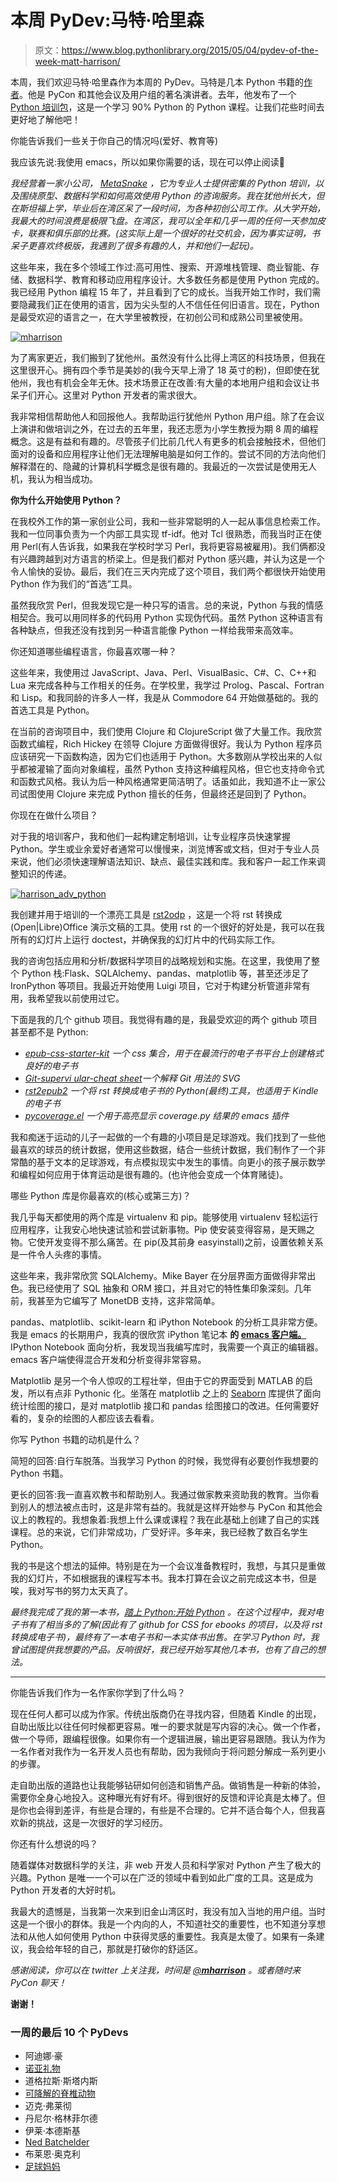 # 本周 PyDev:马特·哈里森

> 原文：<https://www.blog.pythonlibrary.org/2015/05/04/pydev-of-the-week-matt-harrison/>

本周，我们欢迎马特·哈里森作为本周的 PyDev。马特是几本 Python 书籍的[作者](http://www.amazon.com/Matt-Harrison/e/B0077BQLH6/ref=sr_ntt_srch_lnk_1?qid=1425332217&sr=8-1)。他是 PyCon 和其他会议及用户组的著名演讲者。去年，他发布了一个 [Python 培训包](http://www.hairysun.com/90py/)，这是一个学习 90% Python 的 Python 课程。让我们花些时间去更好地了解他吧！

你能告诉我们一些关于你自己的情况吗(爱好、教育等)

我应该先说:我使用 emacs，所以如果你需要的话，现在可以停止阅读🙂

*我经营着一家小公司， [MetaSnake](http://metasnake.com) ，它为专业人士提供密集的 Python 培训，以及围绕原型、数据科学和如何高效使用 Python 的咨询服务。我在犹他州长大，但在斯坦福上学，毕业后在湾区呆了一段时间，为各种初创公司工作。从大学开始，我最大的时间浪费是极限飞盘。在湾区，我可以全年和几乎一周的任何一天参加皮卡，联赛和俱乐部的比赛。(这实际上是一个很好的社交机会，因为事实证明，书呆子更喜欢终极版，我遇到了很多有趣的人，并和他们一起玩)。*

这些年来，我在多个领域工作过:高可用性、搜索、开源堆栈管理、商业智能、存储、数据科学、教育和移动应用程序设计。大多数任务都是使用 Python 完成的。我已经用 Python 编程 15 年了，并且看到了它的成长。当我开始工作时，我们需要隐藏我们正在使用的语言，因为尖头型的人不信任任何旧语言。现在，Python 是最受欢迎的语言之一，在大学里被教授，在初创公司和成熟公司里被使用。

[![mharrison](img/1778af80d4edbd23778479dc92a2560d.png)](http://hairysun.com/)

为了离家更近，我们搬到了犹他州。虽然没有什么比得上湾区的科技场景，但我在这里很开心。拥有四个季节是美妙的(我今天早上滑了 18 英寸的粉)，但即使在犹他州，我也有机会全年无休。技术场景正在改善:有大量的本地用户组和会议让书呆子们开心。这里对 Python 开发者的需求很大。

我非常相信帮助他人和回报他人。我帮助运行犹他州 Python 用户组。除了在会议上演讲和做培训之外，在过去的五年里，我还志愿为小学生教授为期 8 周的编程概念。这是有益和有趣的。尽管孩子们比前几代人有更多的机会接触技术，但他们面对的设备和应用程序让他们无法理解电脑是如何工作的。尝试不同的方法向他们解释潜在的、隐藏的计算机科学概念是很有趣的。我最近的一次尝试是使用无人机，我认为相当成功。

**你为什么开始使用 Python？**

在我校外工作的第一家创业公司，我和一些非常聪明的人一起从事信息检索工作。我和一位同事负责为一个内部工具实现 tf-idf。他对 Tcl 很熟悉，而我当时正在使用 Perl(有人告诉我，如果我在学校时学习 Perl，我将更容易被雇用)。我们俩都没有兴趣跨越到对方语言的桥梁上。但是我们都对 Python 感兴趣，并认为这是一个令人愉快的妥协。最后，我们在三天内完成了这个项目，我们两个都很快开始使用 Python 作为我们的“首选”工具。

虽然我欣赏 Perl，但我发现它是一种只写的语言。总的来说，Python 与我的情感相契合。我可以用同样多的代码用 Python 实现伪代码。虽然 Python 这种语言有各种缺点，但我还没有找到另一种语言能像 Python 一样给我带来高效率。

你还知道哪些编程语言，你最喜欢哪一种？

这些年来，我使用过 JavaScript、Java、Perl、VisualBasic、C#、C、C++和 Lua 来完成各种与工作相关的任务。在学校里，我学过 Prolog、Pascal、Fortran 和 Lisp。和我同龄的许多人一样，我是从 Commodore 64 开始做基础的。我的首选工具是 Python。

在当前的咨询项目中，我们使用 Clojure 和 ClojureScript 做了大量工作。我欣赏函数式编程，Rich Hickey 在领导 Clojure 方面做得很好。我认为 Python 程序员应该研究一下函数构造，因为它们也适用于 Python。大多数刚从学校出来的人似乎都被灌输了面向对象编程，虽然 Python 支持这种编程风格，但它也支持命令式和函数式风格。我认为后一种风格通常更简洁明了。话虽如此，我知道不止一家公司试图使用 Clojure 来完成 Python 擅长的任务，但最终还是回到了 Python。

你现在在做什么项目？

对于我的培训客户，我和他们一起构建定制培训，让专业程序员快速掌握 Python。学生或业余爱好者通常可以慢慢来，浏览博客或文档，但对于专业人员来说，他们必须快速理解语法知识、缺点、最佳实践和库。我和客户一起工作来调整知识的传递。

[![harrison_adv_python](img/d8d1fda6142d3a1d86b1802af45f80ad.png)](http://metasnake.com/)

我创建并用于培训的一个漂亮工具是 [rst2odp](https://github.com/mattharrison/rst2odp) ，这是一个将 rst 转换成(Open|Libre)Office 演示文稿的工具。使用 rst 的一个很好的好处是，我可以在我所有的幻灯片上运行 doctest，并确保我的幻灯片中的代码实际工作。

我的咨询包括应用和分析/数据科学项目的战略规划和实施。在这里，我使用了整个 Python 栈:Flask、SQLAlchemy、pandas、matplotlib 等，甚至还涉足了 IronPython 等项目。我最近开始使用 Luigi 项目，它对于构建分析管道非常有用，我希望我以前使用过它。

下面是我的几个 github 项目。我觉得有趣的是，我最受欢迎的两个 github 项目甚至都不是 Python:

*   *[epub-css-starter-kit](https://github.com/mattharrison/epub-css-starter-kit) 一个 css 集合，用于在最流行的电子书平台上创建格式良好的电子书*
*   *[Git-supervi ular-cheat sheet](https://github.com/mattharrison/Git-Supervisual-Cheatsheet)一个解释 Git 用法的 SVG*
*   *[rst2epub2](https://github.com/mattharrison/rst2epub2) 一个将 rst 转换成电子书的 Python(最终)工具，也适用于 Kindle 的电子书*
*   *[pycoverage.el](https://github.com/mattharrison/pycoverage.el) 一个用于高亮显示 coverage.py 结果的 emacs 插件*

我和痴迷于运动的儿子一起做的一个有趣的小项目是足球游戏。我们找到了一些他最喜欢的球员的统计数据，使用这些数据，结合一些统计数据，我们制作了一个非常酷的基于文本的足球游戏，有点模拟现实中发生的事情。向更小的孩子展示数学和编程如何应用于体育运动是很有趣的。(也许他会变成一个体育赌徒)。

哪些 Python 库是你最喜欢的(核心或第三方)？

我几乎每天都使用的两个库是 virtualenv 和 pip。能够使用 virtualenv 轻松运行应用程序，让我安心地快速试验和尝试新事物。Pip 使安装变得容易，是天赐之物。它使开发变得不那么痛苦。在 pip(及其前身 easyinstall)之前，设置依赖关系是一件令人头疼的事情。

这些年来，我非常欣赏 SQLAlchemy。Mike Bayer 在分层界面方面做得非常出色。我已经使用了 SQL 抽象和 ORM 接口，并且对它的特性集印象深刻。几年前，我甚至为它编写了 MonetDB 支持，这非常简单。

pandas、matplotlib、scikit-learn 和 iPython Notebook 的分析工具非常方便。我是 emacs 的长期用户，我真的很欣赏 iPython 笔记本 **的 [emacs 客户端。](https://github.com/millejoh/emacs-ipython-notebook)** IPython Notebook 面向分析，我发现当我编写库时，我需要一个真正的编辑器。emacs 客户端使得混合开发和分析变得非常容易。

Matplotlib 是另一个令人惊叹的工程壮举，但由于它的界面受到 MATLAB 的启发，所以有点非 Pythonic 化。坐落在 matplotlib 之上的 [Seaborn](http://stanford.edu/~mwaskom/software/seaborn/) 库提供了面向统计绘图的接口，是对 matplotlib 接口和 pandas 绘图接口的改进。任何需要好看的，复杂的绘图的人都应该去看看。

你写 Python 书籍的动机是什么？

简短的回答:自行车脱落。当我学习 Python 的时候，我觉得有必要创作我想要的 Python 书籍。

更长的回答:我一直喜欢教书和帮助别人。我通过做家教来资助我的教育。当你看到别人的想法被点击时，这是非常有益的。我就是这样开始参与 PyCon 和其他会议上的教程的。我想象着:我想上什么课或课程？我在此基础上创建了自己的实践课程。总的来说，它们非常成功，广受好评。多年来，我已经教了数百名学生 Python。

我的书是这个想法的延伸。特别是在为一个会议准备教程时，我想，与其只是重做我的幻灯片，不如根据我的课程写本书。我本打算在会议之前完成这本书，但是唉，我对写书的努力太天真了。

*最终我完成了我的第一本书，[踏上 Python:开始 Python](https://www.amazon.com/Beginning-Python-Programming-Learn-Treading-ebook/dp/B00639H0AK/ref=as_sl_pc_ss_til?tag=hairysuncom-20&linkCode=w01&linkId=QLR77FPIPPRO44L5&creativeASIN=B00639H0AK) 。在这个过程中，我对电子书有了相当多的了解(因此有了 github for CSS for ebooks 的项目，以及将 rst 转换成电子书)，最终有了一本电子书和一本实体书出售。在学习 Python 时，我曾试图提供我想要的产品。反响很好，我已经开始写其他几本书，也有了自己的想法。*

********

你能告诉我们作为一名作家你学到了什么吗？

现在任何人都可以成为作家。传统出版商仍在寻找内容，但随着 Kindle 的出现，自助出版比以往任何时候都更容易。唯一的要求就是写内容的决心。做一个作者，做一个导师，跟编程很像。如果你有一个逻辑进展，输出更容易跟随。我认为作为一名作者对我作为一名开发人员也有帮助，因为我倾向于将问题分解成一系列更小的步骤。

走自助出版的道路也让我能够钻研如何创造和销售产品。做销售是一种新的体验，需要你全身心地投入。这种曝光有好有坏。得到很好的反馈和评论真是太棒了。但是你也会得到差评，有些是合理的，有些是不合理的。它并不适合每个人，但我喜欢新的挑战，这是一次很好的学习经历。

你还有什么想说的吗？

随着媒体对数据科学的关注，非 web 开发人员和科学家对 Python 产生了极大的兴趣。Python 是唯一一个可以在广泛的领域中看到如此广度的工具。这是成为 Python 开发者的大好时机。

我最大的遗憾是，当我第一次来到旧金山湾区时，我没有加入当地的用户组。当时这是一个很小的群体。我是一个内向的人，不知道社交的重要性，也不知道分享想法和从他人如何使用 Python 中获得灵感的重要性。我真是太傻了。如果有一条建议，我会给年轻的自己，那就是打破你的舒适区。

*感谢阅读，你可以在 twitter 上关注我，时间是 [@__mharrison__](https://twitter.com/__mharrison__) 。或者随时来 PyCon 聊天！*

**谢谢！**

### 一周的最后 10 个 PyDevs

*   阿迪娜·豪
*   [诺亚礼物](https://www.blog.pythonlibrary.org/2015/04/20/pydev-of-the-week-noah-gift/)
*   道格拉斯·斯塔内斯
*   [可降解的脊椎动物](https://www.blog.pythonlibrary.org/2015/04/06/pydev-of-the-week-lennart-regebro/)
*   迈克·弗莱彻
*   丹尼尔·格林菲尔德
*   伊莱·本德斯基
*   [Ned Batchelder](https://www.blog.pythonlibrary.org/2015/03/09/pydev-of-the-week-ned-batchelder/)
*   布莱恩·奥克利
*   [足球妈妈](https://www.blog.pythonlibrary.org/2015/02/23/pydev-of-the-week-maciej-fijalkowski/)